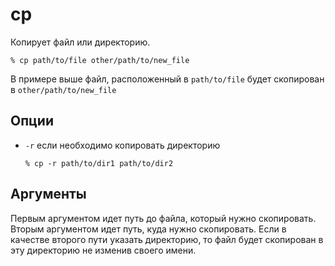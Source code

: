 # cp
Копирует файл или директорию.

```
% cp path/to/file other/path/to/new_file
```

В примере выше файл, расположенный в `path/to/file` будет скопирован в `other/path/to/new_file`

## Опции
- `-r` если необходимо копировать директорию

   `% cp -r path/to/dir1 path/to/dir2`

## Аргументы
Первым аргументом идет путь до файла, который нужно скопировать. Вторым аргументом идет путь, куда нужно скопировать. Если в качестве второго пути указать директорию, то файл будет скопирован в эту директорию не изменив своего имени.
